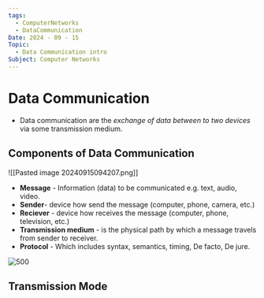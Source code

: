 ```yaml
---
tags:
  - ComputerNetworks
  - DataCommunication
Date: 2024 - 09 - 15
Topic:
  - Data Communication intro
Subject: Computer Networks
---
```

# Data Communication
- Data communication are the *exchange of data between to two devices* via some transmission medium.
## Components of Data Communication
![[Pasted image 20240915094207.png]]
- **Message** - Information (data) to be communicated e.g. text, audio, video.
- **Sender**- device how send the message (computer, phone, camera, etc.)
- **Reciever** - device how receives the message (computer, phone, television, etc.)
- **Transmission medium** - is the physical path by which a message travels from sender to receiver.
- **Protocol**  - Which includes syntax, semantics, timing, De facto, De jure.

![500](https://media.geeksforgeeks.org/wp-content/cdn-uploads/20200625134316/1118.png)


## Transmission Mode
